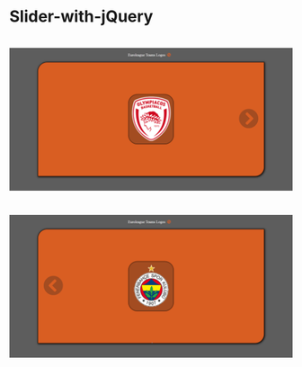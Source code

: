 # Slider-with-jQuery
#
![slider](https://github.com/batukochan/Slider-with-jQuery/blob/master/03-jQuery-Slider/images/sliderUI1.png)
#
![slider](https://github.com/batukochan/Slider-with-jQuery/blob/master/03-jQuery-Slider/images/sliderUI2.png)
#






















